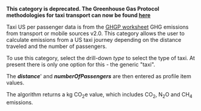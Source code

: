 **This category is deprecated. The Greenhouse Gas Protocol methodologies
for taxi transport can now be found
[here](Passenger_transport_by_Greenhouse_Gas_Protocol)**

Taxi US per passenger data is from the [GHGP
worksheet](http://www.ghgprotocol.org/calculation-tools/all-tools) GHG
emissions from transport or mobile sources v2.0. This category allows
the user to calculate emissions from a US taxi journey depending on the
distance traveled and the number of passengers.

To use this category, select the drill-down *type* to select the type of
taxi. At present there is only one option for this - the generic "taxi".

The ***distance***' and ***numberOfPassengers*** are then entered as
profile item values.

The algorithm returns a kg CO<sub>2</sub>e value, which includes CO<sub>2</sub>,
N<sub>2</sub>O and CH<sub>4</sub> emissions.
